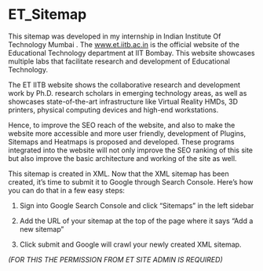 # ET_Sitemap

This sitemap was developed in my internship in Indian Institute Of Technology Mumbai .
The www.et.iitb.ac.in is the official website of the Educational Technology department at IIT Bombay. This website showcases multiple labs that facilitate research and development of Educational Technology. 

The ET IITB website shows the collaborative research and development work by Ph.D. research scholars in emerging technology areas, as well as showcases state-of-the-art infrastructure like Virtual Reality HMDs, 3D printers, physical computing devices and high-end workstations.

  
Hence, to improve the SEO reach of the website, and also to make the website more accessible and more user friendly, development of Plugins, Sitemaps and Heatmaps is proposed and developed. These programs integrated into the website will not only improve the SEO ranking of this site but also improve the basic architecture and working of the site as well.



 This sitemap is created in XML. Now that the XML sitemap has been created, it’s time to submit it to Google through Search Console. Here’s how you can do that in a few easy steps:
 
1. Sign into Google Search Console and click “Sitemaps” in the left sidebar

2. Add the URL of your sitemap at the top of the page where it says “Add a new sitemap”

3. Click submit and Google will crawl your newly created XML sitemap.

*(FOR THIS THE PERMISSION FROM ET SITE ADMIN IS REQUIRED)*
